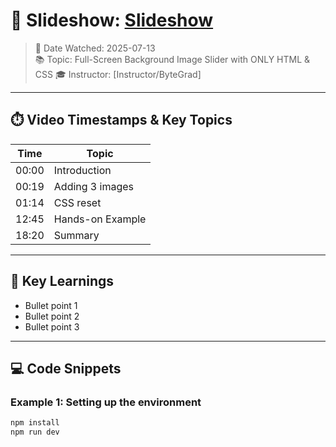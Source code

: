 # 🎥 Slideshow: [Slideshow](https://www.youtube.com/watch?v=YOUR_VIDEO_ID)
> 📅 Date Watched: 2025-07-13  
> 📚 Topic: Full-Screen Background Image Slider with ONLY HTML & CSS
> 🎓 Instructor: [Instructor/ByteGrad]

---

## ⏱️ Video Timestamps & Key Topics

| Time | Topic |
|------|-------|
| 00:00 | Introduction |
| 00:19 | Adding 3 images |
| 01:14 | CSS reset |
| 12:45 | Hands-on Example |
| 18:20 | Summary |

---

## 🧠 Key Learnings

- Bullet point 1
- Bullet point 2
- Bullet point 3

---

## 💻 Code Snippets

### Example 1: Setting up the environment

```bash
npm install
npm run dev
